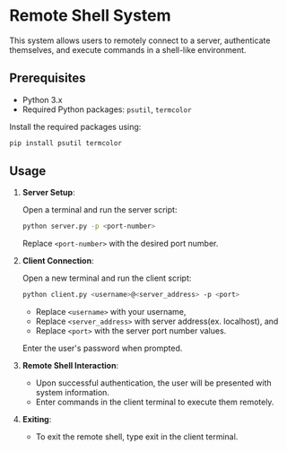 # Remote Shell System

This system allows users to remotely connect to a server, authenticate themselves, and execute commands in a shell-like environment.

## Prerequisites

- Python 3.x
- Required Python packages: `psutil`, `termcolor`

Install the required packages using:

```bash
pip install psutil termcolor
```

## Usage

1. **Server Setup**:

    Open a terminal and run the server script:

    ```bash
    python server.py -p <port-number>
    ```

    Replace `<port-number>` with the desired port number.

2. **Client Connection**:

    Open a new terminal and run the client script:
    
    ```bash
    python client.py <username>@<server_address> -p <port>
    ````
    - Replace `<username>` with your username,
    - Replace `<server_address>` with server address(ex. localhost), and 
    - Replace `<port>` with the server port number values.

    Enter the user's password when prompted.

3. **Remote Shell Interaction**:

    - Upon successful authentication, the user will be presented with system information.
    - Enter commands in the client terminal to execute them remotely.

4. **Exiting**:
    - To exit the remote shell, type exit in the client terminal.
